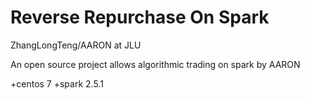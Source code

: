 # Reverse Repurchase On Spark

ZhangLongTeng/AARON at JLU

 An open source project allows algorithmic trading on spark by AARON

 +centos 7
 +spark 2.5.1
 
